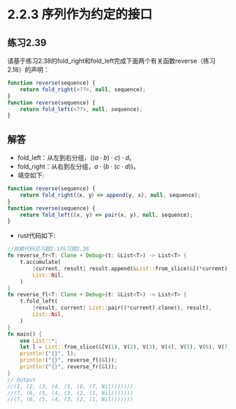 # 2.2.3 序列作为约定的接口
## 练习2.39
请基于练习2.38的fold_right和fold_left完成下面两个有关函数reverse（练习2.18）的声明：
```javascript
function reverse(sequence) {
    return fold_right(<??>, null, sequence);
}
function reverse(sequence) {
    return fold_left(<??>, null, sequence);
}
```

## 解答
* fold_left：从左到右分组，$((a⋅b)⋅c)⋅d$。
* fold_right：从右到左分组，$a⋅(b⋅(c⋅d))$。
* 填空如下:
```javascript
function reverse(sequence) {
    return fold_right(（x, y）=> append(y, x), null, sequence);
}
function reverse(sequence) {
    return fold_left((x, y) => pair(x, y), null, sequence);
}
```
* rust代码如下:
```rust
//依赖代码见习题2.17&习题2.38
fn reverse_fr<T: Clone + Debug>(t: &List<T>) -> List<T> {
    t.accumulate(
        |current, result| result.append(&List::from_slice(&[(*current).clone()])),
        List::Nil,
    )
}
fn reverse_fl<T: Clone + Debug>(t: &List<T>) -> List<T> {
    t.fold_left(
        |result, current| List::pair((*current).clone(), result),
        List::Nil,
    )
}
fn main() {
    use List::*;
    let l = List::from_slice(&[V(1), V(2), V(3), V(4), V(5), V(6), V(7)]);
    println!("{}", l);
    println!("{}", reverse_fl(&l));
    println!("{}", reverse_fr(&l));
}
// Output
//(1, (2, (3, (4, (5, (6, (7, Nil)))))))
//(7, (6, (5, (4, (3, (2, (1, Nil)))))))
//(7, (6, (5, (4, (3, (2, (1, Nil)))))))
```
